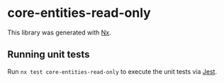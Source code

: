 # core-entities-read-only

This library was generated with [Nx](https://nx.dev).

## Running unit tests

Run `nx test core-entities-read-only` to execute the unit tests via [Jest](https://jestjs.io).
